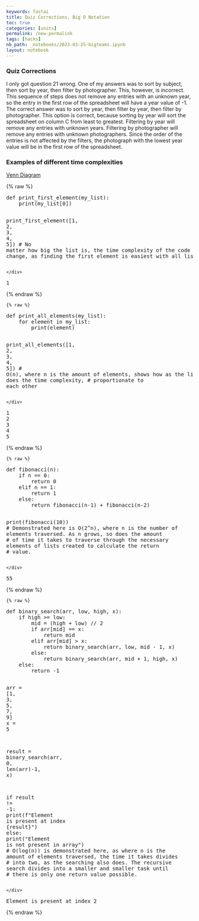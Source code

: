 ```yaml
---
keywords: fastai
title: Quiz Corrections, Big O Notation
toc: true
categories: [units]
permalink: /new-permalink
tags: [hacks]
nb_path: _notebooks/2023-03-25-bigteams.ipynb
layout: notebook
---
```


<!--
#################################################
### THIS FILE WAS AUTOGENERATED! DO NOT EDIT! ###
#################################################
# file to edit: _notebooks/2023-03-25-bigteams.ipynb
-->

<div class="container" id="notebook-container">
        
<div class="cell border-box-sizing text_cell rendered"><div class="inner_cell">
<div class="text_cell_render border-box-sizing rendered_html">
<h3 id="Quiz-Corrections">Quiz Corrections<a class="anchor-link" href="#Quiz-Corrections"> </a></h3><p>I only got question 21 wrong. One of my answers was to sort by subject, then sort by year, then filter by photographer. This, however, is incorrect. This sequence of steps does not remove any entries with an unknown year, so the entry in the first row of the spreadsheet will have a year value of -1. The correct answer was to sort by year, then filter by year, then filter by photographer. This option is correct, because sorting by year will sort the spreadsheet on column C from least to greatest. Filtering by year will remove any entries with unknown years. Filtering by photographer will remove any entries with unknown photographers. Since the order of the entries is not affected by the filters, the photograph with the lowest year value will be in the first row of the spreadsheet.</p>

</div>
</div>
</div>
<div class="cell border-box-sizing text_cell rendered"><div class="inner_cell">
<div class="text_cell_render border-box-sizing rendered_html">
<h3 id="Examples-of-different-time-complexities">Examples of different time complexities<a class="anchor-link" href="#Examples-of-different-time-complexities"> </a></h3>
</div>
</div>
</div>
<div class="cell border-box-sizing text_cell rendered"><div class="inner_cell">
<div class="text_cell_render border-box-sizing rendered_html">
<p><a href="https://www.canva.com/design/DAFeQ-r1OQw/gx1kt9tGR3e2hEwGu5LJcQ/edit?utm_content=DAFeQ-r1OQw&amp;utm_campaign=designshare&amp;utm_medium=link2&amp;utm_source=sharebutton">Venn Diagram</a></p>

</div>
</div>
</div>
    {% raw %}
    
<div class="cell border-box-sizing code_cell rendered">
<div class="input">

<div class="inner_cell">
    <div class="input_area">
<div class=" highlight hl-ipython3"><pre><span></span><span class="k">def</span> <span class="nf">print_first_element</span><span class="p">(</span><span class="n">my_list</span><span class="p">):</span>
    <span class="nb">print</span><span class="p">(</span><span class="n">my_list</span><span class="p">[</span><span class="mi">0</span><span class="p">])</span>

<span class="n">print_first_element</span><span class="p">([</span><span class="mi">1</span><span class="p">,</span> <span class="mi">2</span><span class="p">,</span> <span class="mi">3</span><span class="p">,</span> <span class="mi">4</span><span class="p">,</span> <span class="mi">5</span><span class="p">])</span>
<span class="c1"># No matter how big the list is, the time complexity of the code will not change, as finding the first element is easiest with all lists.</span>
</pre></div>

    </div>
</div>
</div>

<div class="output_wrapper">
<div class="output">

<div class="output_area">

<div class="output_subarea output_stream output_stdout output_text">
<pre>1
</pre>
</div>
</div>

</div>
</div>

</div>
    {% endraw %}

    {% raw %}
    
<div class="cell border-box-sizing code_cell rendered">
<div class="input">

<div class="inner_cell">
    <div class="input_area">
<div class=" highlight hl-ipython3"><pre><span></span><span class="k">def</span> <span class="nf">print_all_elements</span><span class="p">(</span><span class="n">my_list</span><span class="p">):</span>
    <span class="k">for</span> <span class="n">element</span> <span class="ow">in</span> <span class="n">my_list</span><span class="p">:</span>
        <span class="nb">print</span><span class="p">(</span><span class="n">element</span><span class="p">)</span>

<span class="n">print_all_elements</span><span class="p">([</span><span class="mi">1</span><span class="p">,</span> <span class="mi">2</span><span class="p">,</span> <span class="mi">3</span><span class="p">,</span> <span class="mi">4</span><span class="p">,</span> <span class="mi">5</span><span class="p">])</span>
<span class="c1"># O(n), where n is the amount of elements, shows how as the list grows, so does the time complexity,</span>
<span class="c1"># proportionate to each other</span>
</pre></div>

    </div>
</div>
</div>

<div class="output_wrapper">
<div class="output">

<div class="output_area">

<div class="output_subarea output_stream output_stdout output_text">
<pre>1
2
3
4
5
</pre>
</div>
</div>

</div>
</div>

</div>
    {% endraw %}

    {% raw %}
    
<div class="cell border-box-sizing code_cell rendered">
<div class="input">

<div class="inner_cell">
    <div class="input_area">
<div class=" highlight hl-ipython3"><pre><span></span><span class="k">def</span> <span class="nf">fibonacci</span><span class="p">(</span><span class="n">n</span><span class="p">):</span>
    <span class="k">if</span> <span class="n">n</span> <span class="o">==</span> <span class="mi">0</span><span class="p">:</span>
        <span class="k">return</span> <span class="mi">0</span>
    <span class="k">elif</span> <span class="n">n</span> <span class="o">==</span> <span class="mi">1</span><span class="p">:</span>
        <span class="k">return</span> <span class="mi">1</span>
    <span class="k">else</span><span class="p">:</span>
        <span class="k">return</span> <span class="n">fibonacci</span><span class="p">(</span><span class="n">n</span><span class="o">-</span><span class="mi">1</span><span class="p">)</span> <span class="o">+</span> <span class="n">fibonacci</span><span class="p">(</span><span class="n">n</span><span class="o">-</span><span class="mi">2</span><span class="p">)</span>

<span class="nb">print</span><span class="p">(</span><span class="n">fibonacci</span><span class="p">(</span><span class="mi">10</span><span class="p">))</span>
<span class="c1"># Demonstrated here is O(2^n), where n is the number of elements traversed. As n grows, so does the amount </span>
<span class="c1"># of time it takes to traverse through the necessary elements of lists created to calculate the return</span>
<span class="c1"># value.</span>
</pre></div>

    </div>
</div>
</div>

<div class="output_wrapper">
<div class="output">

<div class="output_area">

<div class="output_subarea output_stream output_stdout output_text">
<pre>55
</pre>
</div>
</div>

</div>
</div>

</div>
    {% endraw %}

    {% raw %}
    
<div class="cell border-box-sizing code_cell rendered">
<div class="input">

<div class="inner_cell">
    <div class="input_area">
<div class=" highlight hl-ipython3"><pre><span></span><span class="k">def</span> <span class="nf">binary_search</span><span class="p">(</span><span class="n">arr</span><span class="p">,</span> <span class="n">low</span><span class="p">,</span> <span class="n">high</span><span class="p">,</span> <span class="n">x</span><span class="p">):</span>
    <span class="k">if</span> <span class="n">high</span> <span class="o">&gt;=</span> <span class="n">low</span><span class="p">:</span>
        <span class="n">mid</span> <span class="o">=</span> <span class="p">(</span><span class="n">high</span> <span class="o">+</span> <span class="n">low</span><span class="p">)</span> <span class="o">//</span> <span class="mi">2</span>
        <span class="k">if</span> <span class="n">arr</span><span class="p">[</span><span class="n">mid</span><span class="p">]</span> <span class="o">==</span> <span class="n">x</span><span class="p">:</span>
            <span class="k">return</span> <span class="n">mid</span>
        <span class="k">elif</span> <span class="n">arr</span><span class="p">[</span><span class="n">mid</span><span class="p">]</span> <span class="o">&gt;</span> <span class="n">x</span><span class="p">:</span>
            <span class="k">return</span> <span class="n">binary_search</span><span class="p">(</span><span class="n">arr</span><span class="p">,</span> <span class="n">low</span><span class="p">,</span> <span class="n">mid</span> <span class="o">-</span> <span class="mi">1</span><span class="p">,</span> <span class="n">x</span><span class="p">)</span>
        <span class="k">else</span><span class="p">:</span>
            <span class="k">return</span> <span class="n">binary_search</span><span class="p">(</span><span class="n">arr</span><span class="p">,</span> <span class="n">mid</span> <span class="o">+</span> <span class="mi">1</span><span class="p">,</span> <span class="n">high</span><span class="p">,</span> <span class="n">x</span><span class="p">)</span>
    <span class="k">else</span><span class="p">:</span>
        <span class="k">return</span> <span class="o">-</span><span class="mi">1</span>

<span class="n">arr</span> <span class="o">=</span> <span class="p">[</span><span class="mi">1</span><span class="p">,</span> <span class="mi">3</span><span class="p">,</span> <span class="mi">5</span><span class="p">,</span> <span class="mi">7</span><span class="p">,</span> <span class="mi">9</span><span class="p">]</span>
<span class="n">x</span> <span class="o">=</span> <span class="mi">5</span>

<span class="n">result</span> <span class="o">=</span> <span class="n">binary_search</span><span class="p">(</span><span class="n">arr</span><span class="p">,</span> <span class="mi">0</span><span class="p">,</span> <span class="nb">len</span><span class="p">(</span><span class="n">arr</span><span class="p">)</span><span class="o">-</span><span class="mi">1</span><span class="p">,</span> <span class="n">x</span><span class="p">)</span>

<span class="k">if</span> <span class="n">result</span> <span class="o">!=</span> <span class="o">-</span><span class="mi">1</span><span class="p">:</span>
    <span class="nb">print</span><span class="p">(</span><span class="sa">f</span><span class="s2">&quot;Element is present at index </span><span class="si">{</span><span class="n">result</span><span class="si">}</span><span class="s2">&quot;</span><span class="p">)</span>
<span class="k">else</span><span class="p">:</span>
    <span class="nb">print</span><span class="p">(</span><span class="s2">&quot;Element is not present in array&quot;</span><span class="p">)</span>
<span class="c1"># O(log(n)) is demonstrated here, as where n is the amount of elements traversed, the time it takes divides </span>
<span class="c1"># into two, as the searching also does. The recursive search divides into a smaller and smaller task until</span>
<span class="c1"># there is only one return value possible.</span>
</pre></div>

    </div>
</div>
</div>

<div class="output_wrapper">
<div class="output">

<div class="output_area">

<div class="output_subarea output_stream output_stdout output_text">
<pre>Element is present at index 2
</pre>
</div>
</div>

</div>
</div>

</div>
    {% endraw %}

</div>
 

